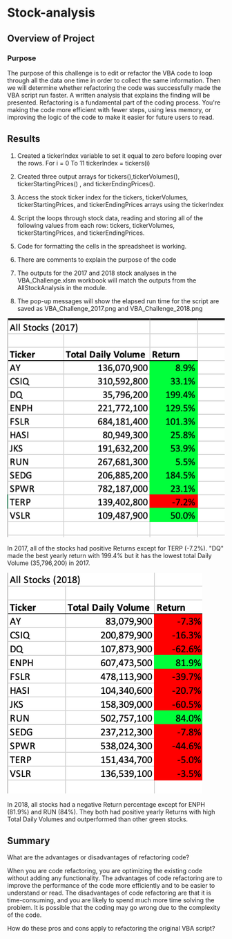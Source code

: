# Stock-analysis

## Overview of Project
### Purpose
The purpose of this challenge is to edit or refactor the VBA code to loop through all the data one time in order to collect the same information. Then we will determine whether refactoring the code was successfully made the VBA script run faster. A written analysis that explains the finding will be presented. Refactoring is a fundamental part of the coding process. You're making the code more efficient with fewer steps, using less memory, or improving the logic of the code to make it easier for future users to read.

## Results

1. Created a tickerIndex variable to set it equal to zero before looping over the rows.
   For i = 0 To 11
       tickerIndex = tickers(i)
2. Created three output arrays for tickers(),tickerVolumes(), tickerStartingPrices() , and tickerEndingPrices().

3. Access the stock ticker index for the tickers, tickerVolumes, tickerStartingPrices, and tickerEndingPrices arrays using the tickerIndex

4. Script the loops through stock data, reading and storing all of the following values from each row: tickers, tickerVolumes, tickerStartingPrices, and tickerEndingPrices.

5. Code for formatting the cells in the spreadsheet is working.

6. There are comments to explain the purpose of the code

7. The outputs for the 2017 and 2018 stock analyses in the VBA_Challenge.xlsm workbook will match the outputs from the AllStockAnalysis in the module.

8. The pop-up messages will show the elapsed run time for the script are saved as VBA_Challenge_2017.png and VBA_Challenge_2018.png


![VBA_Challenge_2017.png](https://github.com/Carmenloww/Stock-analysis/blob/master/Resources/VBA_Challenge_2017.png)

In 2017, all of the stocks had positive Returns except for TERP (-7.2%). "DQ" made the best yearly return with 199.4% but it has the lowest total Daily Volume (35,796,200) in 2017.

![VBA_Challenge_2018.png](https://github.com/Carmenloww/Stock-analysis/blob/master/Resources/VBA_Challenge_2018.png)

In 2018, all stocks had a negative Return percentage except for  ENPH (81.9%) and RUN (84%). They both had positive yearly Returns with high Total Daily Volumes and outperformed than other green stocks.

## Summary

What are the advantages or disadvantages of refactoring code?

When you are code refactoring, you are optimizing the existing code without adding any functionality. The advantages of code refactoring are to improve the performance of the code more efficiently and to be easier to understand or read. The disadvantages of code refactoring are that it is time-consuming, and you are likely to spend much more time solving the problem. It is possible that the coding may go wrong due to the complexity of the code. 

How do these pros and cons apply to refactoring the original VBA script?



